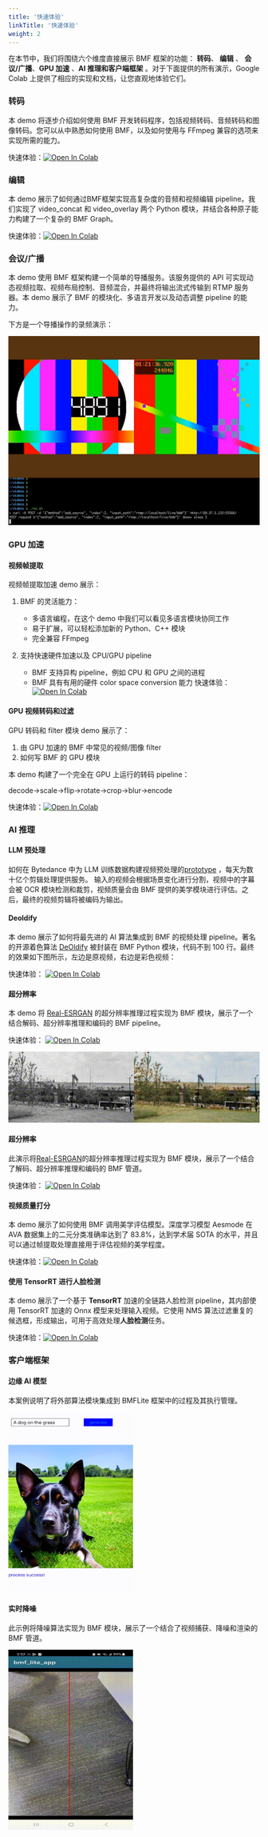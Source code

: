 ```yaml
---
title: '快速体验'
linkTitle: '快速体验'
weight: 2
---
```


在本节中，我们将围绕六个维度直接展示 BMF 框架的功能： **转码**、 **编辑** 、 **会议/广播**、**GPU 加速** 、**AI 推理和客户端框架** 。对于下面提供的所有演示，Google Colab 上提供了相应的实现和文档，让您直观地体验它们。

### 转码
本 demo 将逐步介绍如何使用 BMF 开发转码程序，包括视频转码、音频转码和图像转码。您可以从中熟悉如何使用 BMF，以及如何使用与 FFmpeg 兼容的选项来实现所需的能力。

快速体验：[![Open In Colab](https://colab.research.google.com/assets/colab-badge.svg)](https://colab.research.google.com/github/BabitMF/bmf/blob/master/bmf/demo/transcode/bmf_transcode_demo.ipynb)

### 编辑
本 demo 展示了如何通过BMF框架实现高复杂度的音频和视频编辑 pipeline。我们实现了 video_concat 和 video_overlay 两个 Python 模块，并结合各种原子能力构建了一个复杂的 BMF Graph。

快速体验：[![Open In Colab](https://colab.research.google.com/assets/colab-badge.svg)](https://colab.research.google.com/github/BabitMF/bmf/blob/master/bmf/demo/edit/bmf_edit_python.ipynb)

### 会议/广播
本 demo 使用 BMF 框架构建一个简单的导播服务。该服务提供的 API 可实现动态视频拉取、视频布局控制、音频混合，并最终将输出流式传输到 RTMP 服务器。本 demo 展示了 BMF 的模块化、多语言开发以及动态调整 pipeline 的能力。

下方是一个导播操作的录频演示：

![broadcaster](https://raw.githubusercontent.com/BabitMF/bmf/master/bmf/demo/broadcaster/broadcaster.gif)

### GPU 加速
#### 视频帧提取
视频帧提取加速 demo 展示：
1. BMF 的灵活能力：

   *   多语言编程，在这个 demo 中我们可以看见多语言模块协同工作
   *   易于扩展，可以轻松添加新的 Python、C++ 模块
   *   完全兼容 FFmpeg

2. 支持快速硬件加速以及 CPU/GPU pipeline

   *   BMF 支持异构 pipeline，例如 CPU 和 GPU 之间的进程
   *   BMF 具有有用的硬件 color space conversion 能力
快速体验：[![Open In Colab](https://colab.research.google.com/assets/colab-badge.svg)](https://colab.research.google.com/github/BabitMF/bmf/blob/master/bmf/demo/video_frame_extraction/video_frame_extraction_acceleration.ipynb)

#### GPU 视频转码和过滤
GPU 转码和 filter 模块 demo 展示了：
1. 由 GPU 加速的 BMF 中常见的视频/图像 filter
2. 如何写 BMF 的 GPU 模块

本 demo 构建了一个完全在 GPU 上运行的转码 pipeline：

decode->scale->flip->rotate->crop->blur->encode

快速体验：[![Open In Colab](https://colab.research.google.com/assets/colab-badge.svg)](https://colab.research.google.com/github/BabitMF/bmf/blob/master/bmf/demo/gpu_module/gpu_module_demo_colab.ipynb)


### AI 推理
#### LLM 预处理
如何在 Bytedance 中为 LLM 训练数据构建视频预处理的[prototype]() ，每天为数十亿个剪辑处理提供服务。
输入的视频会根据场景变化进行分割，视频中的字幕会被 OCR 模块检测和裁剪，视频质量会由 BMF 提供的美学模块进行评估。之后，最终的视频剪辑将被编码为输出。
#### Deoldify
本 demo 展示了如何将最先进的 AI 算法集成到 BMF 的视频处理 pipeline。著名的开源着色算法 [DeOldify](https://github.com/jantic/DeOldify) 被封装在 BMF Python 模块，代码不到 100 行。最终的效果如下图所示，左边是原视频，右边是彩色视频：

快速体验： [![Open In Colab](https://colab.research.google.com/assets/colab-badge.svg)](https://colab.research.google.com/github/BabitMF/bmf/blob/master/bmf/demo/colorization_python/deoldify_demo_colab.ipynb)

#### 超分辨率
本 demo 将 [Real-ESRGAN](https://github.com/xinntao/Real-ESRGAN) 的超分辨率推理过程实现为 BMF 模块，展示了一个结合解码、超分辨率推理和编码的 BMF pipeline。

快速体验： [![Open In Colab](https://colab.research.google.com/assets/colab-badge.svg)](https://colab.research.google.com/github/BabitMF/bmf/blob/master/bmf/demo/colorization_python/deoldify_demo_colab.ipynb)

![deoldify](https://raw.githubusercontent.com/BabitMF/bmf/master/bmf/demo/colorization_python/deoldify.gif)

 #### 超分辨率
此演示将[Real-ESRGAN](https://github.com/xinntao/Real-ESRGAN)的超分辨率推理过程实现为 BMF 模块，展示了一个结合了解码、超分辨率推理和编码的 BMF 管道。

快速体验： [![Open In Colab](https://colab.research.google.com/assets/colab-badge.svg)](https://colab.research.google.com/github/BabitMF/bmf/blob/master/bmf/demo/video_enhance/bmf-enhance-demo.ipynb)

#### 视频质量打分
本 demo 展示了如何使用 BMF 调用美学评估模型。深度学习模型 Aesmode 在 AVA 数据集上的二元分类准确率达到了 83.8%，达到学术届 SOTA 的水平，并且可以通过帧提取处理直接用于评估视频的美学程度。

快速体验：[![Open In Colab](https://colab.research.google.com/assets/colab-badge.svg)](https://colab.research.google.com/github/BabitMF/bmf/blob/master/bmf/demo/aesthetic_assessment/aesmod_bmfv3_fin.ipynb)

#### 使用 TensorRT 进行人脸检测
本 demo 展示了一个基于 **TensorRT** 加速的全链路人脸检测 pipeline，其内部使用 TensorRT 加速的 Onnx 模型来处理输入视频。它使用 NMS 算法过滤重复的候选框，形成输出，可用于高效处理**人脸检测**任务。

快速体验：[![Open In Colab](https://colab.research.google.com/assets/colab-badge.svg)](https://colab.research.google.com/github/BabitMF/bmf/blob/master/bmf/demo/face_detect/facedetect_demo_colab.ipynb)

### 客户端框架
####  边缘 AI 模型
本案例说明了将外部算法模块集成到 BMFLite 框架中的过程及其执行管理。

<img src="https://raw.githubusercontent.com/BabitMF/bmf/master/bmf_lite/iOS/data/sd1.gif" alt="sr" width="250" height="360">

#### 实时降噪
此示例将降噪算法实现为 BMF 模块，展示了一个结合了视频捕获、降噪和渲染的 BMF 管道。

<img src="https://raw.githubusercontent.com/BabitMF/bmf/master/bmf_lite/android/app/src/main/res/effect-data/denoise.gif" alt="sr" width="250" height="360" >